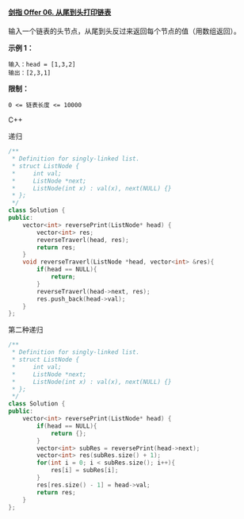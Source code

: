 #### [剑指 Offer 06. 从尾到头打印链表](https://leetcode-cn.com/problems/cong-wei-dao-tou-da-yin-lian-biao-lcof/)

输入一个链表的头节点，从尾到头反过来返回每个节点的值（用数组返回）。

**示例 1：**

```
输入：head = [1,3,2]
输出：[2,3,1]
```

**限制：**

```
0 <= 链表长度 <= 10000
```

C++

递归

```c++
/**
 * Definition for singly-linked list.
 * struct ListNode {
 *     int val;
 *     ListNode *next;
 *     ListNode(int x) : val(x), next(NULL) {}
 * };
 */
class Solution {
public:
    vector<int> reversePrint(ListNode* head) {
        vector<int> res;
        reverseTraverl(head, res);
        return res;
    }
    void reverseTraverl(ListNode *head, vector<int> &res){
        if(head == NULL){
            return;
        }
        reverseTraverl(head->next, res);
        res.push_back(head->val);
    }
};
```

第二种递归

```c++
/**
 * Definition for singly-linked list.
 * struct ListNode {
 *     int val;
 *     ListNode *next;
 *     ListNode(int x) : val(x), next(NULL) {}
 * };
 */
class Solution {
public:
    vector<int> reversePrint(ListNode* head) {
        if(head == NULL){
            return {};
        }
        vector<int> subRes = reversePrint(head->next);
        vector<int> res(subRes.size() + 1);
        for(int i = 0; i < subRes.size(); i++){
            res[i] = subRes[i];
        }
        res[res.size() - 1] = head->val;
        return res;
    }
};
```